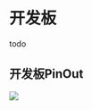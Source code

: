 # 开发板

todo

## 开发板PinOut

![](https://gitee.com/openLuat/LuatOS/raw/master/bsp/air101/images/air101_evb_pinout.png)

